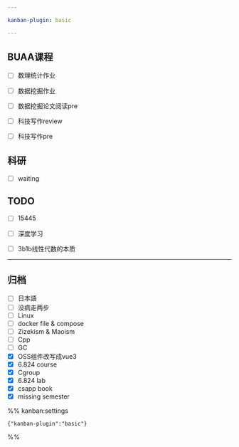```yaml
---

kanban-plugin: basic

---
```


## BUAA课程

- [ ] 数理统计作业
- [ ] 数据挖掘作业
- [ ] 数据挖掘论文阅读pre
- [ ] 科技写作review
- [ ] 科技写作pre


## 科研

- [ ] waiting


## TODO

- [ ] 15445
- [ ] 深度学习
- [ ] 3b1b线性代数的本质


***

## 归档

- [ ] 日本語
- [ ] 没病走两步
- [ ] Linux
- [ ] docker file & compose
- [ ] Zizekism & Maoism
- [ ] Cpp
- [ ] GC
- [x] OSS组件改写成vue3
- [x] 6.824 course
- [x] Cgroup
- [x] 6.824 lab
- [x] csapp book
- [x] missing semester

%% kanban:settings
```
{"kanban-plugin":"basic"}
```
%%